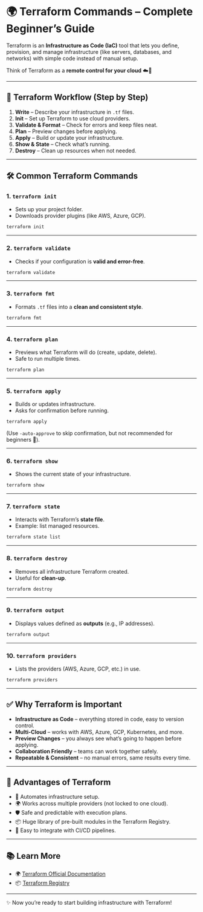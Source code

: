 
# 🌍 Terraform Commands – Complete Beginner’s Guide

Terraform is an **Infrastructure as Code (IaC)** tool that lets you define, provision, and manage infrastructure (like servers, databases, and networks) with simple code instead of manual setup.

Think of Terraform as a **remote control for your cloud** ☁️🚀

---

## 🔄 Terraform Workflow (Step by Step)

1. **Write** – Describe your infrastructure in `.tf` files.
2. **Init** – Set up Terraform to use cloud providers.
3. **Validate & Format** – Check for errors and keep files neat.
4. **Plan** – Preview changes before applying.
5. **Apply** – Build or update your infrastructure.
6. **Show & State** – Check what’s running.
7. **Destroy** – Clean up resources when not needed.

---

## 🛠 Common Terraform Commands

### 1. `terraform init`

* Sets up your project folder.
* Downloads provider plugins (like AWS, Azure, GCP).

```bash
terraform init
```

---

### 2. `terraform validate`

* Checks if your configuration is **valid and error-free**.

```bash
terraform validate
```

---

### 3. `terraform fmt`

* Formats `.tf` files into a **clean and consistent style**.

```bash
terraform fmt
```

---

### 4. `terraform plan`

* Previews what Terraform will do (create, update, delete).
* Safe to run multiple times.

```bash
terraform plan
```

---

### 5. `terraform apply`

* Builds or updates infrastructure.
* Asks for confirmation before running.

```bash
terraform apply
```

(Use `-auto-approve` to skip confirmation, but not recommended for beginners 🚨).

---

### 6. `terraform show`

* Shows the current state of your infrastructure.

```bash
terraform show
```

---

### 7. `terraform state`

* Interacts with Terraform’s **state file**.
* Example: list managed resources.

```bash
terraform state list
```

---

### 8. `terraform destroy`

* Removes all infrastructure Terraform created.
* Useful for **clean-up**.

```bash
terraform destroy
```

---

### 9. `terraform output`

* Displays values defined as **outputs** (e.g., IP addresses).

```bash
terraform output
```

---

### 10. `terraform providers`

* Lists the providers (AWS, Azure, GCP, etc.) in use.

```bash
terraform providers
```

---

## ✅ Why Terraform is Important

* **Infrastructure as Code** – everything stored in code, easy to version control.
* **Multi-Cloud** – works with AWS, Azure, GCP, Kubernetes, and more.
* **Preview Changes** – you always see what’s going to happen before applying.
* **Collaboration Friendly** – teams can work together safely.
* **Repeatable & Consistent** – no manual errors, same results every time.

---

## 📌 Advantages of Terraform

* 🚀 Automates infrastructure setup.
* 🌍 Works across multiple providers (not locked to one cloud).
* 🛡 Safe and predictable with execution plans.
* 📦 Huge library of pre-built modules in the Terraform Registry.
* 🔄 Easy to integrate with CI/CD pipelines.

---

## 📚 Learn More

* 🌍 [Terraform Official Documentation](https://developer.hashicorp.com/terraform/docs)
* 📦 [Terraform Registry](https://registry.terraform.io/)

---

✨ Now you’re ready to start building infrastructure with Terraform!

 